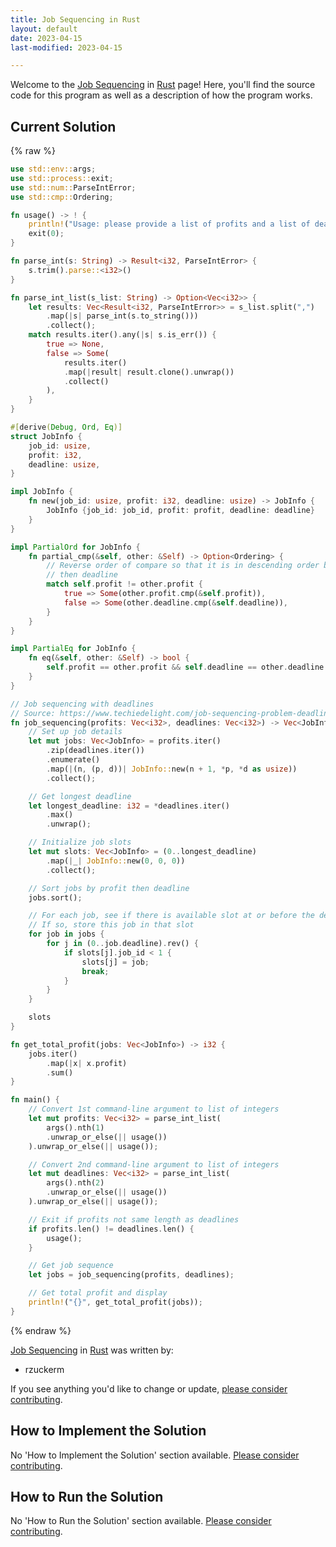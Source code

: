 ```yaml
---
title: Job Sequencing in Rust
layout: default
date: 2023-04-15
last-modified: 2023-04-15

---
```


Welcome to the [Job Sequencing](https://sampleprograms.io/projects/job-sequencing) in [Rust](https://sampleprograms.io/languages/rust) page! Here, you'll find the source code for this program as well as a description of how the program works.

## Current Solution

{% raw %}

```rust
use std::env::args;
use std::process::exit;
use std::num::ParseIntError;
use std::cmp::Ordering;

fn usage() -> ! {
    println!("Usage: please provide a list of profits and a list of deadlines");
    exit(0);
}

fn parse_int(s: String) -> Result<i32, ParseIntError> {
    s.trim().parse::<i32>()
}

fn parse_int_list(s_list: String) -> Option<Vec<i32>> {
    let results: Vec<Result<i32, ParseIntError>> = s_list.split(",")
        .map(|s| parse_int(s.to_string()))
        .collect();
    match results.iter().any(|s| s.is_err()) {
        true => None,
        false => Some(
            results.iter()
            .map(|result| result.clone().unwrap())
            .collect()
        ),
    }
}

#[derive(Debug, Ord, Eq)]
struct JobInfo {
    job_id: usize,
    profit: i32,
    deadline: usize,
}

impl JobInfo {
    fn new(job_id: usize, profit: i32, deadline: usize) -> JobInfo {
        JobInfo {job_id: job_id, profit: profit, deadline: deadline}
    }
}

impl PartialOrd for JobInfo {
    fn partial_cmp(&self, other: &Self) -> Option<Ordering> {
        // Reverse order of compare so that it is in descending order by profit
        // then deadline
        match self.profit != other.profit {
            true => Some(other.profit.cmp(&self.profit)),
            false => Some(other.deadline.cmp(&self.deadline)),
        }
    }
}

impl PartialEq for JobInfo {
    fn eq(&self, other: &Self) -> bool {
        self.profit == other.profit && self.deadline == other.deadline
    }
}

// Job sequencing with deadlines
// Source: https://www.techiedelight.com/job-sequencing-problem-deadlines/
fn job_sequencing(profits: Vec<i32>, deadlines: Vec<i32>) -> Vec<JobInfo> {
    // Set up job details
    let mut jobs: Vec<JobInfo> = profits.iter()
        .zip(deadlines.iter())
        .enumerate()
        .map(|(n, (p, d))| JobInfo::new(n + 1, *p, *d as usize))
        .collect();

    // Get longest deadline
    let longest_deadline: i32 = *deadlines.iter()
        .max()
        .unwrap();

    // Initialize job slots
    let mut slots: Vec<JobInfo> = (0..longest_deadline)
        .map(|_| JobInfo::new(0, 0, 0))
        .collect();

    // Sort jobs by profit then deadline
    jobs.sort();

    // For each job, see if there is available slot at or before the deadline.
    // If so, store this job in that slot
    for job in jobs {
        for j in (0..job.deadline).rev() {
            if slots[j].job_id < 1 {
                slots[j] = job;
                break;
            }
        }
    }

    slots
}

fn get_total_profit(jobs: Vec<JobInfo>) -> i32 {
    jobs.iter()
        .map(|x| x.profit)
        .sum()
}

fn main() {
    // Convert 1st command-line argument to list of integers
    let mut profits: Vec<i32> = parse_int_list(
        args().nth(1)
        .unwrap_or_else(|| usage())
    ).unwrap_or_else(|| usage());

    // Convert 2nd command-line argument to list of integers
    let mut deadlines: Vec<i32> = parse_int_list(
        args().nth(2)
        .unwrap_or_else(|| usage())
    ).unwrap_or_else(|| usage());

    // Exit if profits not same length as deadlines
    if profits.len() != deadlines.len() {
        usage();
    }

    // Get job sequence
    let jobs = job_sequencing(profits, deadlines);

    // Get total profit and display
    println!("{}", get_total_profit(jobs));
}
```

{% endraw %}

[Job Sequencing](https://sampleprograms.io/projects/job-sequencing) in [Rust](https://sampleprograms.io/languages/rust) was written by:

- rzuckerm

If you see anything you'd like to change or update, [please consider contributing](https://github.com/TheRenegadeCoder/sample-programs).

## How to Implement the Solution

No 'How to Implement the Solution' section available. [Please consider contributing](https://github.com/TheRenegadeCoder/sample-programs-website).

## How to Run the Solution

No 'How to Run the Solution' section available. [Please consider contributing](https://github.com/TheRenegadeCoder/sample-programs-website).